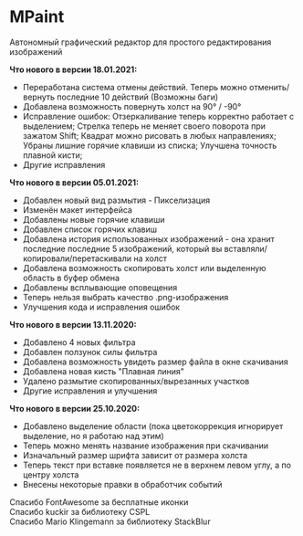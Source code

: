 # MPaint
Автономный графический редактор для простого редактирования изображений

<b>Что нового в версии 18.01.2021:</b>
- Переработана система отмены действий. Теперь можно отменить/вернуть последние 10 действий (Возможны баги)
- Добавлена возможность повернуть холст на 90° / -90°
- Исправление ошибок: Отзеркаливание теперь корректно работает с выделением; Стрелка теперь не меняет своего поворота при зажатом Shift; Квадрат можно рисовать в любых направлениях; Убраны лишние горячие клавиши из списка; Улучшена точность плавной кисти;
- Другие исправления

<b>Что нового в версии 05.01.2021:</b>
- Добавлен новый вид размытия - Пикселизация
- Изменён макет интерфейса
- Добавлены новые горячие клавиши
- Добавлен список горячих клавиш
- Добавлена история использованных изображений - она хранит последние последние 5 изображений, который вы вставляли/копировали/перетаскивали на холст
- Добавлена возможность скопировать холст или выделенную область в буфер обмена
- Добавлены всплывающие оповещения
- Теперь нельзя выбрать качество .png-изображения
- Улучшения кода и исправления ошибок

<b>Что нового в версии 13.11.2020:</b>
- Добавлено 4 новых фильтра
- Добавлен ползунок силы фильтра
- Добавлена возможность увидеть размер файла в окне скачивания
- Добавлена новая кисть "Плавная линия"
- Удалено размытие скопированных/вырезанных участков
- Другие исправления и улучшения

<b>Что нового в версии 25.10.2020:</b>
- Добавлено выделение области (пока цветокоррекция игнорирует выделение, но я работаю над этим)
- Теперь можно менять название изображения при скачивании
- Изначальный размер шрифта зависит от размера холста
- Теперь текст при вставке появляется не в верхнем левом углу, а по центру холста
- Внесены некоторые правки в обработчик событий

Спасибо FontAwesome за бесплатные иконки<br />
Спасибо kuckir за библиотеку CSPL<br />
Спасибо Mario Klingemann за библиотеку StackBlur<br />
